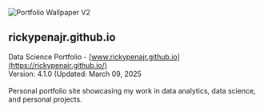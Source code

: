 ![Portfolio Wallpaper V2](https://github.com/user-attachments/assets/0e2c722e-752e-4791-b5d4-37af583ae3ca)

## rickypenajr.github.io

Data Science Portfolio - [www.rickypenajr.github.io](https://rickypenajr.github.io/)
<br>
Version: 4.1.0 (Updated: March 09, 2025
<br>
<br>
Personal portfolio site showcasing my work in data analytics, data science, and personal projects.

